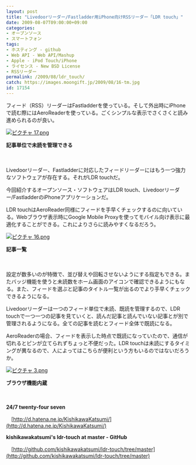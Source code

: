```yaml
---
layout: post
title: "Livedoorリーダー/Fastladder用iPhone向けRSSリーダー「LDR touch」"
date: 2009-08-07T09:00:00+09:00
categories:
- オープンソース
- スマートフォン
tags: 
- ホスティング - github
- Web API - Web API/Mashup
- Apple - iPod Touch/iPhone
- ライセンス - New BSD License
- RSSリーダー
permalink: /2009/08/ldr_touch/
catch: https://images.moongift.jp/2009/08/16-tm.jpg
id: 17154
---
```

フィード（RSS）リーダーはFastladderを使っている。そして外出時にiPhoneで読む際にはAeroReaderを使っている。ごくシンプルな表示でさくさくと読み進められるのが良い。

  

[![ピクチャ 17.png](https://images.moongift.jp/2009/08/17-tm.jpg)](https://images.moongift.jp/2009/08/17.png)  
  
**記事単位で未読を管理できる**

  

　

  

Livedoorリーダー、Fastladderに対応したフィードリーダーにはもう一つ強力なソフトウェアが存在する。それがLDR touchだ。

  

今回紹介するオープンソース・ソフトウェアはLDR touch、Livedoorリーダー/FastladderのiPhoneアプリケーションだ。

  
<!--more-->

LDR touchはAeroReader同様にフィードを手早くチェックするのに向いている。Webブラウザ表示時にGoogle Mobile Proxyを使ってモバイル向け表示に最適化することができる。これによりさらに読みやすくなるだろう。

  

[![ピクチャ 16.png](https://images.moongift.jp/2009/08/16-tm.jpg)](https://images.moongift.jp/2009/08/16.png)  
  
**記事一覧**

  

　

  

設定が数多いのが特徴で、並び替えや回転させないようにする指定もできる。またバッジ機能を使うと未読数をホーム画面のアイコンで確認できるようにもなる。また、フィードを選ぶと記事のタイトル一覧が出るのでより手早くチェックできるようになる。

  

Livedoorリーダーは一つのフィード単位で未読、既読を管理するので、LDR touchで一つ一つの記事を見ていくと、読んだ記事と読んでいない記事とが別で管理されるようになる。全ての記事を読むとフィード全体で既読になる。

  

AeroReaderの場合、フィードを表示した時点で既読になっていたので、通信が切れるとピンが立てられずちょっと不便だった。LDR touchは未読にするタイミングが異なるので、人によってはこちらが便利という方もいるのではないだろうか。

  

[![ピクチャ 3.png](https://images.moongift.jp/2009/08/3-tm.jpg)](https://images.moongift.jp/2009/08/3.png)  
  
**ブラウザ機能内蔵**

  

　

  

**24/7 twenty-four seven**  
  
　[http://d.hatena.ne.jp/KishikawaKatsumi/](http://d.hatena.ne.jp/KishikawaKatsumi/)

  

**kishikawakatsumi's ldr-touch at master - GitHub**  
  
　[http://github.com/kishikawakatsumi/ldr-touch/tree/master](http://github.com/kishikawakatsumi/ldr-touch/tree/master)

  
